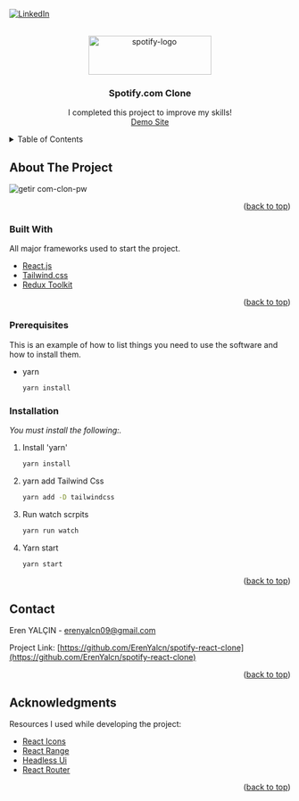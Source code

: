 <div id="top"></div>

[![LinkedIn][linkedin-shield]][linkedin-url]

<!-- PROJECT LOGO -->
<br />
<div align="center">
  <a href="https://getir.com">
    <img src="https://storage.googleapis.com/pr-newsroom-wp/1/2018/11/Spotify_Logo_CMYK_Green.png" alt="spotify-logo" width="220" height="70">
  </a>

  <h3 align="center">Spotify.com Clone</h3>

  <p align="center">
    I completed this project to improve my skills! <br />
    <a href="#">Demo Site</a>
    <br />
  </p>
</div>

<!-- TABLE OF CONTENTS -->
<details>
  <summary>Table of Contents</summary>
  <ol>
    <li>
      <a href="#about-the-project">About The Project</a>
      <ul>
        <li><a href="#built-with">Built With</a></li>
      </ul>
    </li>
    <li>
      <a href="#getting-started">Getting Started</a>
      <ul>
        <li><a href="#prerequisites">Prerequisites</a></li>
        <li><a href="#installation">Installation</a></li>
      </ul>
    </li>
    <li><a href="#contact">Contact</a></li>
    <li><a href="#acknowledgments">Acknowledgments</a></li>
  </ol>
</details>

<!-- ABOUT THE PROJECT -->

## About The Project

![getir com-clon-pw](https://user-images.githubusercontent.com/57539683/152556644-f57295ee-3f3d-4c83-956c-cfcbe3c763a6.png)

<p align="right">(<a href="#top">back to top</a>)</p>

### Built With

All major frameworks used to start the project.

- [React.js](https://reactjs.org/)
- [Tailwind.css](https://tailwindcss.com/)
- [Redux Toolkit](https://redux-toolkit.js.org/)

<p align="right">(<a href="#top">back to top</a>)</p>

### Prerequisites

This is an example of how to list things you need to use the software and how to install them.

- yarn
  ```sh
  yarn install
  ```

### Installation

_You must install the following:._

1. Install 'yarn'
   ```sh
   yarn install
   ```
1. yarn add Tailwind Css
   ```sh
   yarn add -D tailwindcss
   ```
1. Run watch scrpits
   ```sh
   yarn run watch
   ```
1. Yarn start
   ```sh
   yarn start
   ```

<p align="right">(<a href="#top">back to top</a>)</p>

<!-- CONTACT -->

## Contact

Eren YALÇIN - erenyalcn09@gmail.com

Project Link: [https://github.com/ErenYalcn/spotify-react-clone](https://github.com/ErenYalcn/spotify-react-clone)

<p align="right">(<a href="#top">back to top</a>)</p>

<!-- ACKNOWLEDGMENTS -->

## Acknowledgments

Resources I used while developing the project:

- [React Icons](https://react-icons.github.io/react-icons/search)
- [React Range](https://www.npmjs.com/package/react-range)
- [Headless Ui](https://headlessui.dev/)
- [React Router](https://reactrouter.com/)

<p align="right">(<a href="#top">back to top</a>)</p>

<!-- MARKDOWN LINKS & IMAGES -->
<!-- https://www.markdownguide.org/basic-syntax/#reference-style-links -->

[contributors-shield]: https://img.shields.io/github/contributors/othneildrew/Best-README-Template.svg?style=for-the-badge
[stars-shield]: https://img.shields.io/github/stars/othneildrew/Best-README-Template.svg?style=for-the-badge
[stars-url]: https://github.com/ErenYalcn/getir-clone/stargazers
[issues-shield]: https://img.shields.io/github/issues/othneildrew/Best-README-Template.svg?style=for-the-badge
[issues-url]: https://github.com/ErenYalcn/getir-clone/issues
[linkedin-shield]: https://img.shields.io/badge/-LinkedIn-black.svg?style=for-the-badge&logo=linkedin&colorB=555
[linkedin-url]: https://www.linkedin.com/in/erenyalcn/
